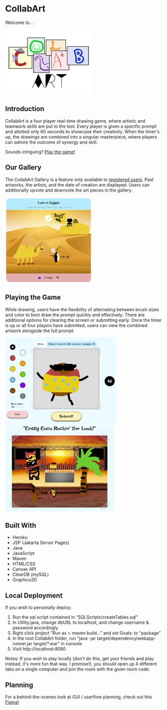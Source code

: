 # CollabArt 

Welcome to...

<img src="/images/CollabArtLogo_Ver2.png" width="280">

## Introduction

CollabArt is a four player real-time drawing game, where artistic and teamwork skills are put to the test. Every player is given a specific prompt and allotted only 60 seconds to showcase their creativity. When the timer's up, the drawings are combined into a singular masterpiece, where players can *admire* the outcome of synergy and skill.

Sounds intriguing? [Play the game!](https://collab--art.herokuapp.com/)

## Our Gallery

The CollabArt Gallery is a feature only available to [registered users](https://collab--art.herokuapp.com/register.jsp). Past artworks, the artists, and the date of creation are displayed. Users can additionally upvote and downvote the art pieces in the gallery.

<img src="/images/gallery.png" width="280">

## Playing the Game

While drawing, users have the flexibility of alternating between brush sizes and color to best draw the prompt quickly and effectively. There are additional options for clearing the screen or submitting early. Once the timer is up or all four players have submitted, users can view the combined artwork alongside the full prompt.

<p float="left">
  <img src="/images/gameProgress.png" width="357"/> &nbsp;
  <img src="/images/gameEnd.png" width="350" /> 
</p>

## Built With
- Heroku
- JSP (Jakarta Server Pages)
- Java
- JavaScript
- Maven
- HTML/CSS
- Canvas API
- ClearDB (mySQL)
- Graphics2D

## Local Deployment

If you wish to personally deploy:
1. Run the sql script contained in “SQLScripts/createTables.sql”
2. In Utility.java, change dbURL to localhost, and change username & password
accordingly.
3. Right click project "Run as > maven build..." and set Goals: to "package"
4. In the root CollabArt folder, run "java -jar target/dependency/webapp-runner.jar
target/*.war" in console
5. Visit http://localhost:8080


Notes:
If you wish to play locally (don't do this, get your friends and play instead, it's more fun that way. I promise!), you should open up 4 different tabs on a single computer and join the room with the given room code.

## Planning

For a behind-the-scenes look at GUI / userflow planning, check out this [Figma!](https://www.figma.com/file/90mEHfhCsRZfcflHzfARxB/CollabArt?node-id=0%3A1) 


